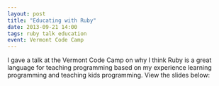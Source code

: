 ```yaml
---
layout: post
title: "Educating with Ruby"
date: 2013-09-21 14:00
tags: ruby talk education
event: Vermont Code Camp
---
```


I gave a talk at the Vermont Code Camp on why I think Ruby is a great language
for teaching programming based on my experience learning programming and
teaching kids programming. View the slides below:

<script async class="speakerdeck-embed" data-id="78543ac005c5013127091630462a5467" data-ratio="1.33333333333333" src="//speakerdeck.com/assets/embed.js"></script>
